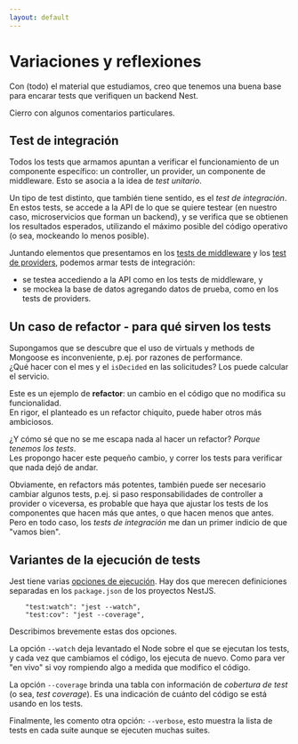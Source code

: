 ```yaml
---
layout: default
---
```


# Variaciones y reflexiones
Con (todo) el material que estudiamos, creo que tenemos una buena base para encarar tests que verifiquen un backend Nest.

Cierro con algunos comentarios particulares.


## Test de integración
Todos los tests que armamos apuntan a verificar el funcionamiento de un componente específico: un controller, un provider, un componente de middleware. Esto se asocia a la idea de _test unitario_.

Un tipo de test distinto, que también tiene sentido, es el _test de integración_. En estos tests, se accede a la API de lo que se quiere testear (en nuestro caso, microservicios que forman un backend), y se verifica que se obtienen los resultados esperados, utilizando el máximo posible del código operativo (o sea, mockeando lo menos posible).

Juntando elementos que presentamos en los [tests de middleware](./test-de-middleware) y los [test de providers](./test-de-providers), podemos armar tests de integración:
- se testea accediendo a la API como en los tests de middleware, y
- se mockea la base de datos agregando datos de prueba, como en los tests de providers.


## Un caso de refactor - para qué sirven los tests
Supongamos que se descubre que el uso de virtuals y methods de Mongoose es inconveniente, p.ej. por razones de performance.  
¿Qué hacer con el mes y el `isDecided` en las solicitudes? Los puede calcular el servicio.

Este es un ejemplo de **refactor**: un cambio en el código que no modifica su funcionalidad.  
En rigor, el planteado es un refactor chiquito, puede haber otros más ambiciosos.

¿Y cómo sé que no se me escapa nada al hacer un refactor? _Porque tenemos los tests_.  
Les propongo hacer este pequeño cambio, y correr los tests para verificar que nada dejó de andar.

Obviamente, en refactors más potentes, también puede ser necesario cambiar algunos tests, p.ej. si paso responsabilidades de controller a provider o viceversa, es probable que haya que ajustar los tests de los componentes que hacen más que antes, o que hacen menos que antes.  
Pero en todo caso, los _tests de integración_ me dan un primer indicio de que "vamos bien".


## Variantes de la ejecución de tests
Jest tiene varias [opciones de ejecución](https://jestjs.io/docs/en/cli). Hay dos que merecen definiciones separadas en los `package.json` de los proyectos NestJS.
```
    "test:watch": "jest --watch",
    "test:cov": "jest --coverage",
```
Describimos brevemente estas dos opciones.

La opción `--watch` deja levantado el Node sobre el que se ejecutan los tests, y cada vez que cambiamos el código, los ejecuta de nuevo. Como para ver "en vivo" si voy rompiendo algo a medida que modifico el código.

La opción `--coverage` brinda una tabla con información de _cobertura de test_ (o sea, _test coverage_). Es una indicación de cuánto del código se está usando en los tests. 

Finalmente, les comento otra opción: `--verbose`, esto muestra la lista de tests en cada suite aunque se ejecuten muchas suites.

